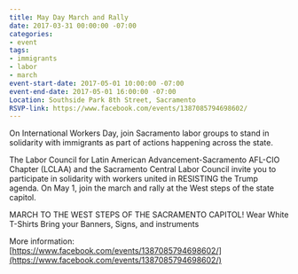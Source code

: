 ```yaml
---
title: May Day March and Rally
date: 2017-03-31 00:00:00 -07:00
categories:
- event
tags:
- immigrants
- labor
- march
event-start-date: 2017-05-01 10:00:00 -07:00
event-end-date: 2017-05-01 16:00:00 -07:00
Location: Southside Park 8th Street, Sacramento
RSVP-link: https://www.facebook.com/events/1387085794698602/
---
```


On International Workers Day, join Sacramento labor groups to stand in solidarity with immigrants as part of actions happening across the state.

The Labor Council for Latin American Advancement-Sacramento AFL-CIO Chapter (LCLAA) and the Sacramento Central Labor Council invite you to participate in solidarity with workers united in RESISTING the Trump agenda. On May 1, join the march and rally at the West steps of the state capitol.

MARCH TO THE WEST STEPS OF THE SACRAMENTO CAPITOL!
Wear White T-Shirts
Bring your Banners, Signs, and instruments

More information: [https://www.facebook.com/events/1387085794698602/](https://www.facebook.com/events/1387085794698602/)